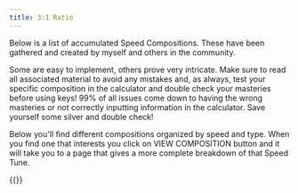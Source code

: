 ```yaml
---
title: 3:1 Ratio
---
```

Below is a list of accumulated Speed Compositions. These have been gathered and created by myself and others in the community.

Some are easy to implement, others prove very intricate. Make sure to read all associated material to avoid any mistakes and, as always, test your specific composition in the calculator and double check your masteries before using keys! 99% of all issues come down to having the wrong masteries or not correctly inputting information in the calculator. Save yourself some silver and double check!

Below you'll find different compositions organized by speed and type. When you find one that interests you click on VIEW COMPOSITION button and it will take you to a page that gives a more complete breakdown of that Speed Tune.

{{<speedtune filtertype="general" filter="3:1">}}